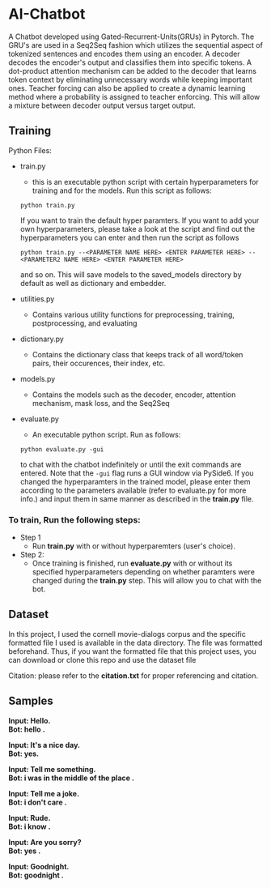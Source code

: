 # AI-Chatbot
A Chatbot developed using Gated-Recurrent-Units(GRUs) in Pytorch. The GRU's are used in a Seq2Seq fashion which utilizes the sequential aspect of tokenized sentences and encodes them using an encoder. A decoder decodes the encoder's output and classifies them into specific tokens. A dot-product attention mechanism can be added to the decoder that learns token context by eliminating unnecessary words while keeping important ones. Teacher forcing can also be applied to create a dynamic learning method where a probability is assigned to teacher enforcing. This will allow a mixture between decoder output versus target output.

## Training
Python Files:
  - train.py
    - this is an executable python script with certain hyperparameters for training and for the models. Run this script as follows:
    ```
    python train.py
    ```
    If you want to train the default hyper paramters. If you want to add your own hyperparameters, please take a look at the script and find out the hyperparameters you can enter and then run the script as follows
    ```
    python train.py --<PARAMETER NAME HERE> <ENTER PARAMETER HERE> --<PARAMETER2 NAME HERE> <ENTER PARAMETER HERE> 
    ```
    and so on. This will save models to the saved_models directory by default as well as dictionary and embedder.
    
  - utilities.py
    - Contains various utility functions for preprocessing, training, postprocessing, and evaluating
    
  - dictionary.py
    - Contains the dictionary class that keeps track of all word/token pairs, their occurences, their index, etc.
    
  - models.py
    - Contains the models such as the decoder, encoder, attention mechanism, mask loss, and the Seq2Seq
    
  - evaluate.py
    - An executable python script. Run as follows:
    ```
    python evaluate.py -gui
    ```
    to chat with the chatbot indefinitely or until the exit commands are entered. Note that the `-gui` flag runs a GUI window via PySide6. If you changed the hyperparamters in the trained model, please enter them according to the parameters available (refer to evaluate.py for more info.) and input them in same manner as described in the **train.py** file.
    
### To train, Run the following steps:
  - Step 1
    - Run **train.py** with or without hyperparemters (user's choice).
  - Step 2:
    - Once training is finished, run **evaluate.py** with or without its specified hyperparameters depending on whether paramters were changed during the **train.py** step. This will allow you to chat with the bot.
    
 ## Dataset
 In this project, I used the cornell movie-dialogs corpus and the specific formatted file I used is available in the data directory. The file was formatted beforehand. Thus, if you want the formatted file that this project uses, you can download or clone this repo and use the dataset file
 
 Citation: please refer to the **citation.txt** for proper referencing and citation.  

## Samples

**Input: Hello.**  
**Bot: hello .**

**Input: It's a nice day.**  
**Bot: yes.**

**Input: Tell me something.**  
**Bot: i was in the middle of the place .**

**Input: Tell me a joke.**  
**Bot: i don't care .**

**Input: Rude.**  
**Bot: i know .**

**Input: Are you sorry?**  
**Bot: yes .**

**Input: Goodnight.**  
**Bot: goodnight .**
